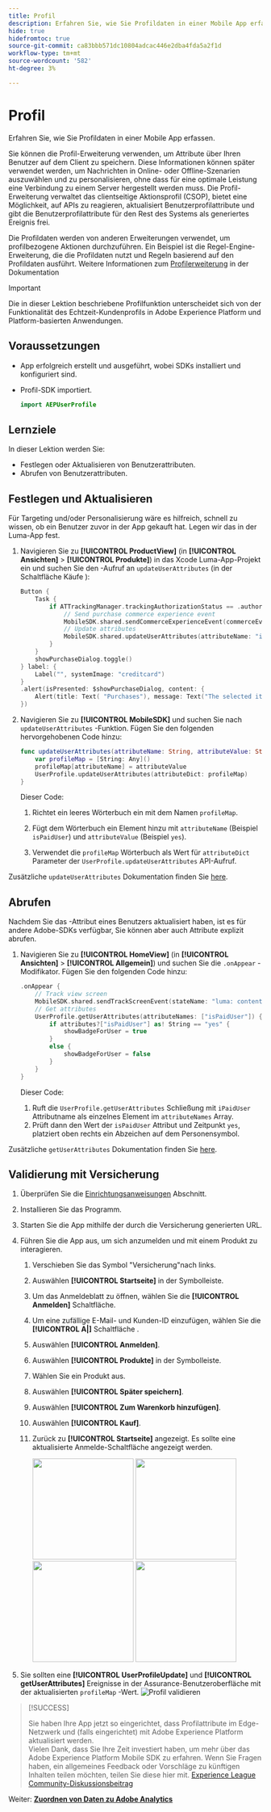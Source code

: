 ```yaml
---
title: Profil
description: Erfahren Sie, wie Sie Profildaten in einer Mobile App erfassen.
hide: true
hidefromtoc: true
source-git-commit: ca83bbb571dc10804adcac446e2dba4fda5a2f1d
workflow-type: tm+mt
source-wordcount: '582'
ht-degree: 3%

---
```


# Profil

Erfahren Sie, wie Sie Profildaten in einer Mobile App erfassen.

Sie können die Profil-Erweiterung verwenden, um Attribute über Ihren Benutzer auf dem Client zu speichern. Diese Informationen können später verwendet werden, um Nachrichten in Online- oder Offline-Szenarien auszuwählen und zu personalisieren, ohne dass für eine optimale Leistung eine Verbindung zu einem Server hergestellt werden muss. Die Profil-Erweiterung verwaltet das clientseitige Aktionsprofil (CSOP), bietet eine Möglichkeit, auf APIs zu reagieren, aktualisiert Benutzerprofilattribute und gibt die Benutzerprofilattribute für den Rest des Systems als generiertes Ereignis frei.

Die Profildaten werden von anderen Erweiterungen verwendet, um profilbezogene Aktionen durchzuführen. Ein Beispiel ist die Regel-Engine-Erweiterung, die die Profildaten nutzt und Regeln basierend auf den Profildaten ausführt. Weitere Informationen zum [Profilerweiterung](https://developer.adobe.com/client-sdks/documentation/profile/) in der Dokumentation

>[!IMPORTANT]
>
>Die in dieser Lektion beschriebene Profilfunktion unterscheidet sich von der Funktionalität des Echtzeit-Kundenprofils in Adobe Experience Platform und Platform-basierten Anwendungen.


## Voraussetzungen

* App erfolgreich erstellt und ausgeführt, wobei SDKs installiert und konfiguriert sind.
* Profil-SDK importiert.

  ```swift
  import AEPUserProfile
  ```

## Lernziele

In dieser Lektion werden Sie:

* Festlegen oder Aktualisieren von Benutzerattributen.
* Abrufen von Benutzerattributen.


## Festlegen und Aktualisieren

Für Targeting und/oder Personalisierung wäre es hilfreich, schnell zu wissen, ob ein Benutzer zuvor in der App gekauft hat. Legen wir das in der Luma-App fest.

1. Navigieren Sie zu **[!UICONTROL ProductView]** (in **[!UICONTROL Ansichten]** > **[!UICONTROL Produkte]**) in das Xcode Luma-App-Projekt ein und suchen Sie den -Aufruf an `updateUserAttributes` (in der Schaltfläche Käufe ):

   ```swift {highlight="8-9"}
   Button {
       Task {
           if ATTrackingManager.trackingAuthorizationStatus == .authorized {
               // Send purchase commerce experience event
               MobileSDK.shared.sendCommerceExperienceEvent(commerceEventType: "purchases", product: product)
               // Update attributes
               MobileSDK.shared.updateUserAttributes(attributeName: "isPaidUser", attributeValue: "yes")
           }
       }
       showPurchaseDialog.toggle()
   } label: {
       Label("", systemImage: "creditcard")
   }
   .alert(isPresented: $showPurchaseDialog, content: {
       Alert(title: Text( "Purchases"), message: Text("The selected item is purchased…"))
   })
   ```

2. Navigieren Sie zu **[!UICONTROL MobileSDK]** und suchen Sie nach `updateUserAttributes` -Funktion. Fügen Sie den folgenden hervorgehobenen Code hinzu:

   ```swift {highlight="2-4"}
   func updateUserAttributes(attributeName: String, attributeValue: String) {
       var profileMap = [String: Any]()
       profileMap[attributeName] = attributeValue
       UserProfile.updateUserAttributes(attributeDict: profileMap)
   }
   ```

   Dieser Code:

   1. Richtet ein leeres Wörterbuch ein mit dem Namen `profileMap`.

   1. Fügt dem Wörterbuch ein Element hinzu mit `attributeName` (Beispiel `isPaidUser`) und `attributeValue` (Beispiel `yes`).

   1. Verwendet die `profileMap` Wörterbuch als Wert für `attributeDict` Parameter der `UserProfile.updateUserAttributes` API-Aufruf.


Zusätzliche `updateUserAttributes` Dokumentation finden Sie [here](https://developer.adobe.com/client-sdks/documentation/profile/api-reference/#updateuserattribute).

## Abrufen

Nachdem Sie das -Attribut eines Benutzers aktualisiert haben, ist es für andere Adobe-SDKs verfügbar, Sie können aber auch Attribute explizit abrufen.

1. Navigieren Sie zu **[!UICONTROL HomeView]** (in **[!UICONTROL Ansichten]** > **[!UICONTROL Allgemein]**) und suchen Sie die `.onAppear` -Modifikator. Fügen Sie den folgenden Code hinzu:

   ```swift {highlight="3-11"}
   .onAppear {
       // Track view screen
       MobileSDK.shared.sendTrackScreenEvent(stateName: "luma: content: ios: us: en: home")
       // Get attributes
       UserProfile.getUserAttributes(attributeNames: ["isPaidUser"]) { attributes, error in
           if attributes?["isPaidUser"] as! String == "yes" {
               showBadgeForUser = true
           }
           else {
               showBadgeForUser = false
           }
       }
   }
   ```

   Dieser Code:

   1. Ruft die `UserProfile.getUserAttributes` Schließung mit `iPaidUser` Attributname als einzelnes Element im `attributeNames` Array.
   1. Prüft dann den Wert der `isPaidUser` Attribut und Zeitpunkt `yes`, platziert oben rechts ein Abzeichen auf dem Personensymbol.

Zusätzliche `getUserAttributes` Dokumentation finden Sie [here](https://developer.adobe.com/client-sdks/documentation/profile/api-reference/#getuserattributes).

## Validierung mit Versicherung

1. Überprüfen Sie die [Einrichtungsanweisungen](assurance.md) Abschnitt.
1. Installieren Sie das Programm.
1. Starten Sie die App mithilfe der durch die Versicherung generierten URL.
1. Führen Sie die App aus, um sich anzumelden und mit einem Produkt zu interagieren.

   1. Verschieben Sie das Symbol &quot;Versicherung&quot;nach links.
   1. Auswählen **[!UICONTROL Startseite]** in der Symbolleiste.
   1. Um das Anmeldeblatt zu öffnen, wählen Sie die **[!UICONTROL Anmelden]** Schaltfläche.
   1. Um eine zufällige E-Mail- und Kunden-ID einzufügen, wählen Sie die **[!UICONTROL A|]** Schaltfläche .
   1. Auswählen **[!UICONTROL Anmelden]**.
   1. Auswählen **[!UICONTROL Produkte]** in der Symbolleiste.
   1. Wählen Sie ein Produkt aus.
   1. Auswählen **[!UICONTROL Später speichern]**.
   1. Auswählen **[!UICONTROL Zum Warenkorb hinzufügen]**.
   1. Auswählen **[!UICONTROL Kauf]**.
   1. Zurück zu **[!UICONTROL Startseite]** angezeigt. Es sollte eine aktualisierte Anmelde-Schaltfläche angezeigt werden.

      <img src="./assets/mobile-app-events-1.png" width="200"> <img src="./assets/mobile-app-events-2.png" width="200"> <img src="./assets/mobile-app-events-3.png" width="200"> <img src="./assets/personbadges.png" width="200">

1. Sie sollten eine **[!UICONTROL UserProfileUpdate]** und **[!UICONTROL getUserAttributes]** Ereignisse in der Assurance-Benutzeroberfläche mit der aktualisierten `profileMap` -Wert.
   ![Profil validieren](assets/profile-validate.png)

>[!SUCCESS]
>
>Sie haben Ihre App jetzt so eingerichtet, dass Profilattribute im Edge-Netzwerk und (falls eingerichtet) mit Adobe Experience Platform aktualisiert werden.<br/>Vielen Dank, dass Sie Ihre Zeit investiert haben, um mehr über das Adobe Experience Platform Mobile SDK zu erfahren. Wenn Sie Fragen haben, ein allgemeines Feedback oder Vorschläge zu künftigen Inhalten teilen möchten, teilen Sie diese hier mit. [Experience League Community-Diskussionsbeitrag](https://experienceleaguecommunities.adobe.com/t5/adobe-experience-platform-launch/tutorial-discussion-implement-adobe-experience-cloud-in-mobile/td-p/443796)

Weiter: **[Zuordnen von Daten zu Adobe Analytics](analytics.md)**
